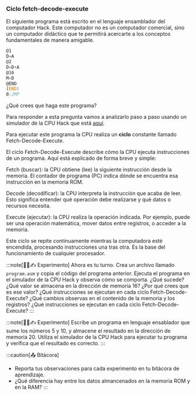 ### Ciclo fetch-decode-execute

El siguiente programa está escrito en el lenguaje ensamblador del computador 
Hack. Este computador no es un computador comercial, sino un computador didáctico 
que te permitirá acercarte a los conceptos fundamentales de manera amigable.

``` asm
@1 
D=A 
@2 
D=D+A 
@16 
M=D 
@END
(END) 
0;JMP
```

¿Qué crees que haga este programa? 

Para responder a esta pregunta vamos a analizarlo paso a paso usando un simulador de la CPU Hack que está [aquí](https://nand2tetris.github.io/web-ide/cpu).

Para ejecutar este programa la CPU realiza un **ciclo** constante llamado Fetch-Decode-Execute.

El ciclo Fetch-Decode-Execute describe cómo la CPU ejecuta instrucciones de un programa. Aquí está explicado 
de forma breve y simple:

Fetch (buscar): la CPU obtiene (lee) la siguiente instrucción desde la memoria. El contador de programa (PC) 
indica dónde se encuentra esa instrucción en la memoria ROM.

Decode (decodificar): la CPU interpreta la instrucción que acaba de leer. Esto significa entender qué 
operación debe realizarse y qué datos o recursos necesita.

Execute (ejecutar): la CPU realiza la operación indicada. Por ejemplo, puede ser una operación matemática, 
mover datos entre registros, o acceder a la memoria.

Este ciclo se repite continuamente mientras la computadora esté encendida, procesando instrucciones una 
tras otra. Es la base del funcionamiento de cualquier procesador.

:::note[🧐🧪✍️ Experimento]
Ahora es tu turno. Crea un archivo llamado `program.asm` y copia el código del programa anterior. 
Ejecuta el programa en el simulador de la CPU Hack y observa cómo se comporta.
¿Qué sucede? ¿Qué valor se almacena en la dirección de memoria 16? ¿Por qué crees que es ese valor?
¿Qué instrucciones se ejecutan en cada ciclo Fetch-Decode-Execute?
¿Qué cambios observas en el contenido de la memoria y los registros?
¿Qué instrucciones se ejecutan en cada ciclo Fetch-Decode-Execute?
:::

:::note[🧐🧪✍️ Experimento]
Escribe un programa en lenguaje ensablador que sume los números 5 y 10, y almacene el resultado en la dirección de memoria 20.
Utiliza el simulador de la CPU Hack para ejecutar tu programa y verifica que el resultado es correcto.
:::

:::caution[📤 Bitácora] 
* Reporta tus observaciones para cada experimento en tu bitácora de aprendizaje.
* ¿Qué diferencia hay entre los datos almancenados en la memoria ROM y en la RAM?
:::

